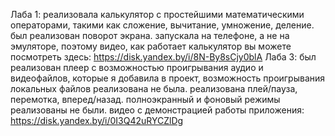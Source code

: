 Лаба 1: реализовала калькулятор с простейшими математическими операторами, такими как сложение, вычитание, умножение, деление. был реализован поворот экрана. запускала на телефоне, а не на эмуляторе, поэтому видео, как работает калькулятор вы можете посмотреть здесь: https://disk.yandex.by/i/8N-By8sCjy0blA
Лаба 3: был реализован плеер с возможностью проигрывания аудио и видеофайлов, которые я добавила в проект, возможность проигрывания локальных файлов реализована не была. реализована плей/пауза, перемотка, вперед/назад. полноэкранный и фоновый режимы реализованы не были. видео с демонстрацией работы приложения: https://disk.yandex.by/i/0I3Q42uRYCZlDg
